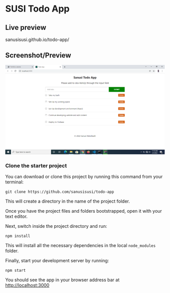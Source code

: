# SUSI Todo App

## Live preview
sanusisusi.github.io/todo-app/

## Screenshot/Preview
  ![Todo App preview](https://github.com/sanusisusi/todo-app/blob/gh-pages/todo-app%20preview.png)

### Clone the starter project

You can download or clone this project by running this command from your terminal:

```
git clone https://github.com/sanusisusi/todo-app
```

This will create a directory in the name of the project folder.

Once you have the project files and folders bootstrapped, open it with your text editor.

Next, switch inside the project directory and run:

```
npm install
```

This will install all the necessary dependencies in the local `node_modules` folder.

Finally, start your development server by running:

```
npm start
```

You should see the app in your browser address bar at [http://localhost:3000](http://localhost:3000)
